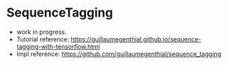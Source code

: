 # SequenceTagging
- work in progress. 
- Tutorial reference: https://guillaumegenthial.github.io/sequence-tagging-with-tensorflow.html
- Impl reference: https://github.com/guillaumegenthial/sequence_tagging
